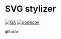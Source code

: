 # SVG stylizer

[![QA](https://github.com/Sweetchuck/npm-svg-stylizer/actions/workflows/qa.yml/badge.svg?branch=1.x)](https://github.com/Sweetchuck/npm-svg-stylizer/actions/workflows/qa.yml)
[![codecov](https://codecov.io/gh/Sweetchuck/npm-svg-stylizer/branch/1.x/graph/badge.svg?token=HSF16OGPyr)](https://app.codecov.io/gh/Sweetchuck/npm-svg-stylizer/branch/1.x)

@todo
